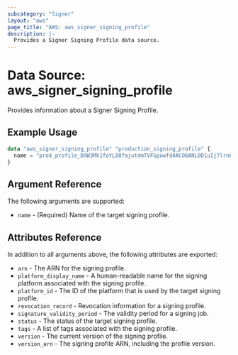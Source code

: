 ```yaml
---
subcategory: "Signer"
layout: "aws"
page_title: "AWS: aws_signer_signing_profile"
description: |-
  Provides a Signer Signing Profile data source.
---
```


# Data Source: aws_signer_signing_profile

Provides information about a Signer Signing Profile.

## Example Usage

```terraform
data "aws_signer_signing_profile" "production_signing_profile" {
  name = "prod_profile_DdW3Mk1foYL88fajut4mTVFGpuwfd4ACO6ANL0D1uIj7lrn8adK"
}
```

## Argument Reference

The following arguments are supported:

* `name` - (Required) Name of the target signing profile.

## Attributes Reference

In addition to all arguments above, the following attributes are exported:

* `arn` - The ARN for the signing profile.
* `platform_display_name` - A human-readable name for the signing platform associated with the signing profile.
* `platform_id` - The ID of the platform that is used by the target signing profile.
* `revocation_record` - Revocation information for a signing profile.
* `signature_validity_period` - The validity period for a signing job.
* `status` - The status of the target signing profile.
* `tags` - A list of tags associated with the signing profile.
* `version` - The current version of the signing profile.
* `version_arn` - The signing profile ARN, including the profile version.
